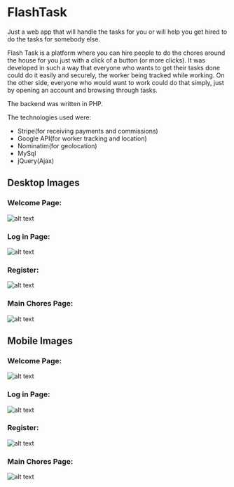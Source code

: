 # FlashTask
Just a web app that will handle the tasks for you or will help you get hired to do the tasks for somebody else.

Flash Task is a platform where you can hire people to do the chores around the house for you just with a click of a button (or more clicks). It was developed in such a way that everyone who wants to get their tasks done could do it easily and securely, the worker being tracked while working. On the other side, everyone who would want to work could do that simply, just by opening an account and browsing through tasks.

The backend was written in PHP.

The technologies used were:
 - Stripe(for receiving payments and commissions)
 - Google API(for worker tracking and location)
 - Nominatim(for geolocation)
 - MySql
 - jQuery(Ajax)

## Desktop Images
### Welcome Page:

![alt text](https://i.imgur.com/KJ30hBG.png)

### Log in Page:

![alt text](https://i.imgur.com/UUfvCyu.png)

### Register:

![alt text](https://i.imgur.com/DYSdpdo.png)

### Main Chores Page:

![alt text](https://i.imgur.com/iqp1Xw0.png)


## Mobile Images
### Welcome Page:

![alt text](https://i.imgur.com/YLnY5mi.png)

### Log in Page:

![alt text](https://i.imgur.com/DJBJioU.png)

### Register:

![alt text](https://i.imgur.com/zvkuexK.png)

### Main Chores Page:

![alt text](https://i.imgur.com/L9buduL.png)
